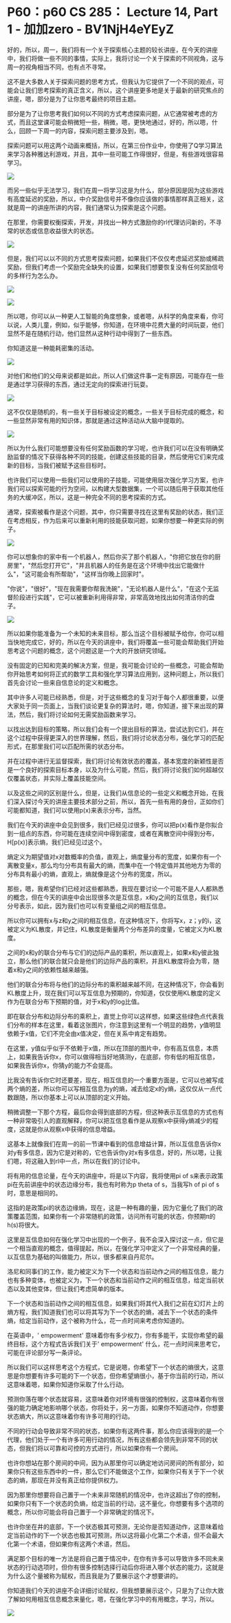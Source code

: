# P60：p60 CS 285： Lecture 14, Part 1 - 加加zero - BV1NjH4eYEyZ

好的，所以，周一，我们将有一个关于探索核心主题的较长讲座，在今天的讲座中，我们将做一些不同的事情，实际上，我将讨论一个关于探索的不同视角，这与周一的视角相当不同，也有点不寻常。

这不是大多数人关于探索问题的思考方式，但我认为它提供了一个不同的观点，可能会让我们思考探索的真正含义，所以，这个讲座更多地是关于最新的研究焦点的讲座，嗯，部分是为了让你思考最终的项目主题。

部分是为了让你思考我们如何以不同的方式考虑探索问题，从它通常被考虑的方式，而且这堂课可能会稍微短一些，稍微，嗯，更快地通过，好的，所以嗯，什么，回顾一下周一的内容，探索问题主要涉及到，嗯。

探索问题可以用这两个动画来概括，所以，在第三份作业中，你使用了Q学习算法来学习各种雅达利游戏，并且，其中一些可能工作得很好，但是，有些游戏很容易学习。



![](img/d4934a1db92b0022b8af384e5edf5296_1.png)

而另一些似乎无法学习，我们在周一将学习这是为什么，部分原因是因为这些游戏有高度延迟的奖励，所以，中介奖励信号并不像你应该做的事情那样真正相关，这就是周一的讲座所讲的内容，我们通常认为探索是这个问题。

在那里，你需要权衡探索，开发，并找出一种方式激励你的rl代理访问新的，不寻常的状态或信息收益很大的状态。



![](img/d4934a1db92b0022b8af384e5edf5296_3.png)

但是，我们可以以不同的方式思考探索问题，如果我们不仅仅考虑延迟奖励或稀疏奖励，但我们考虑一个奖励完全缺失的设置，如果我们想要恢复没有任何奖励信号的多样行为怎么办。



![](img/d4934a1db92b0022b8af384e5edf5296_5.png)

![](img/d4934a1db92b0022b8af384e5edf5296_6.png)

所以嗯，你可以从一种更人工智能的角度想象，或者嗯，从科学的角度来看，你可以说，人类儿童，例如，似乎能够，你知道，在环境中花费大量的时间玩耍，他们显然不是在随机行动，他们显然从这种行动中得到了一些东西。

你知道这是一种能耗密集的活动。

![](img/d4934a1db92b0022b8af384e5edf5296_8.png)

对他们和他们的父母来说都是如此，所以人们做这件事一定有原因，可能存在一些是通过学习获得的东西，通过无定向的探索进行玩耍。



![](img/d4934a1db92b0022b8af384e5edf5296_10.png)

这不仅仅是随机的，有一些关于目标被设定的概念，一些关于目标完成的概念，和一些显然非常有用的知识体，那就是通过这种活动从大脑中提取的。



![](img/d4934a1db92b0022b8af384e5edf5296_12.png)

所以为什么我们可能想要没有任何奖励函数的学习呢，也许我们可以在没有明确奖励监督的情况下获得各种不同的技能，创建这些技能的目录，然后使用它们来完成新的目标，当我们被赋予这些目标时。

也许我们可以使用一些我们可以使用的子技能，可能使用层次强化学习方案，也许我们可以探索可能的行为空间，以构建大型数据集，一个可以随后用于获取其他任务的大缓冲区，所以，这是一种完全不同的思考探索的方式。

通常，探索被看作是这个问题，其中，你只需要寻找在这里有奖励的状态，我们正在考虑相反，作为后来可以重新利用的技能获取问题，如果你想要一种更实际的例子。



![](img/d4934a1db92b0022b8af384e5edf5296_14.png)

你可以想象你的家中有一个机器人，然后你买了那个机器人，"你把它放在你的厨房里"，"然后您打开它"，"并且机器人的任务是在这个环境中找出它能做什么"，"这可能会有所帮助"，"这样当你晚上回家时"。

"你说"，"很好"，"现在我需要你帮我洗碗"，"无论机器人是什么"，"在这个无监督阶段进行实践"，它可以被重新利用得非常，非常高效地找出如何清洁你的盘子。



![](img/d4934a1db92b0022b8af384e5edf5296_16.png)

所以如果你能准备为一个未知的未来目标，那么当这个目标被赋予给你，你可以相当快地完成它，好的，所以在今天的讲座中，我们将覆盖一些可能会帮助我们开始思考这个问题的概念，这个问题这是一个大的开放研究领域。

没有固定的已知和完美的解决方案，但是，我可能会讨论的一些概念，可能会帮助你开始思考如何将正式的数学工具和强化学习算法应用到，这种问题上，所以我们首先会讨论一些来自信息论的定义和概念。

其中许多人可能已经熟悉，但是，对于这些概念的复习对于每个人都很重要，以便大家处于同一页面上，当我们谈论更复杂的算法时，嗯，你知道，接下来出现的算法，然后，我们将讨论如何无需奖励函数来学习。

以找出达到目标的策略，所以我们会有一个提出目标的算法，尝试达到它们，并在这个过程中获得更深入的世界理解，然后，我们将讨论状态分布，强化学习的匹配形式，在那里我们可以匹配所需的状态分布。

并在过程中进行无监督探索，我们将讨论有效状态的覆盖，基本宽度的新颖性是否是一个良好的探索目标本身，以及为什么可能，然后，我们将讨论我们如何超越仅仅覆盖状态，并实际上覆盖技能空间。

以及这些之间的区别是什么，但是，让我们从信息论的一些定义和概念开始，在我们深入探讨今天的讲座主要技术部分之前，所以，首先一些有用的身份，正如你们可能都知道，我们可以使用p(x)来表示分布，当然。

我们在今天的讲座中会见到很多，我们已经见过很多，你可以把p(x)看作是你拟合到一组点的东西，你可能在连续空间中得到密度，或者在离散空间中得到分布，H[p(x)]表示熵，我们已经见过这个。

熵定义为期望值对x对数概率的负值，直观上，熵度量分布的宽度，如果你有一个离散变量x，那么均匀分布具有最大的熵，而集中在一个特定值并其他地方为零的分布具有最小的熵，直观上，熵就像是这个分布的宽度，所以。

那些，嗯，我希望你们已经对这些都熟悉，我现在要讨论一个可能不是人人都熟悉的概念，但在今天的讲座中会出现很多次是互信息，x和y之间的互信息，我们以分号表示，如此，因为我们也可以有变量组之间的相互信息。

所以你可以拥有x与z和y之间的相互信息，在这种情况下，你将写x，z；y的i，这被定义为KL散度，并记住，KL散度是衡量两个分布差异的度量，它被定义为KL散度。

之间的x和y的联合分布与它们的边际产品的乘积，所以直观上，如果x和y彼此独立，那么他们的联合就只会是他们的边际产品的乘积，并且KL散度将会为零，随着x和y之间的依赖性越来越强。

他们的联合分布将与他们的边际分布的乘积越来越不同，在这种情况下，你会看到KL散度上升，现在我们可以写互信息为预期的，你知道，仅仅使用KL散度的定义作为在联合分布下预期的值，对于x和y的log比值。

即在联合分布和边际分布的乘积上，直觉上你可以这样想，如果这些绿色点代表我们分布的样本在这里，看着这张图片，你注意到这里有一个明显的趋势，y值明显依赖于x值，它们不完全由x值决定，但在关系中肯定有趋势。

在这里，y值似乎似乎不依赖于x值，所以在顶部的图片中，你有高互信息，本质上，如果我告诉你x，你可以做得相当好地猜测y，在底部，你有低的相互信息，如果我告诉你x，你猜y的能力不会提高。

比我没有告诉你它时还要差，现在，相互信息的一个重要方面是，它可以也被写成两个熵的差，所以你可以写相互信息为y的熵，减去给定x的y熵，这仅仅从一点代数跟随，所以你基本上可以从顶部的定义开始。

稍微调整一下那个方程，最后你会得到底部的方程，但这种表示互信息的方式也有一种非常吸引人的直观解释，你可以把互信息看作是从观察x中获得y熵减少的程度，这就是你从观察x中获得的信息增益。

这基本上就像我们在周一的前一节课中看到的信息增益计算，所以互信息告诉你x对y有多信息，因为它是对称的，它也告诉你y对x有多信息，好的，所以嗯，让我们嗯，将这融入到rl中一点，所以在我们的讨论中。

将有用的信息论量，在今天的讲座中，将是以下内容，我将使用pi of s来表示政策pi在先前讲座中的状态边缘分布，我也有时称为p theta of s，当我写h of pi of s时，意思是相同的。

这指的是政策pi的状态边缘熵，现在，这是一种有趣的量，因为它量化了我们的政策覆盖范围，如果你有一个非常随机的政策，访问所有可能的状态，你预期π的h(s)将很大。

这里是互信息如何在强化学习中出现的一个例子，我不会深入探讨这一点，但它是一个相当直观的概念，值得提起，所以，在强化学习中定义了一个非常经典的量，以互信息为基础的叫做能力，所以，很多都来自丹尼尔。

洛尼和同事们的工作，能力被定义为下一个状态和当前动作之间的相互信息，能力也有多种变体，也被定义为，下一个状态和当前动作之间的相互信息，给定当前状态以及其他变体，但让我们考虑简单的版本。

下一个状态和当前动作之间的相互信息，如果我们将其代入我们之前在幻灯片上的熵方程，我们知道我们也可以将其写为下一个状态的熵，减去下一个状态的条件熵，给定当前动作，这个被称为什么，花一点时间来考虑你知道的。

在英语中，' empowerment' 意味着你有多少权力，你有多能干，实现你希望的最终目标，这个方程式告诉我们关于' empowerment' 什么，花一点时间来思考它，可能在评论部分写一条评论。

所以我们可以这样思考这个方程式，它是说嗯，你希望下一个状态的熵很大，这意思是你想要有许多可能的下一个状态，但你希望熵很小，基于你当前的行动，所以这意味着嗯，如果你知道你采取了什么行动。

预测你落在哪个状态就容易，这意味着你对环境有很强的控制权，这意味着你有很强的能力确定地影响哪个状态，你将处于，另一方面，如果你不知道动作，你想要状态熵大，所以这意味着你有许多可用的行动。

不同的行动会导致非常不同的状态，如果你有这两件事，那么你应该得到的是一个代理，他们处于一个有许多可用行动的情况，所有这些都会领先到非常不同的状态，但我们将以可靠和可控的方式进行，所以如果你有一个房间。

也许你想站在那个房间的中间，因为从那里你可以确定地访问房间的所有部分，如果你只有这些东西中的一件，那么它们不能做这个工作，如果你只有关于下一个状态的熵，那现在并没有真正给你提供权力。

因为那里你想要将自己置于一个未来非常随机的情况中，也许这超出了你的控制，如果你只有下一个状态的负熵，给定当前的行动，这不量化，你想要有多个选项的概念，所以你可能会将自己置于一个非常确定的情况下。

也许你坐在井的底部，下一个状态极其可预测，无论你是否知道动作，这意味着给定当前动作的下一个状态也极其可预测，所以这将最小化第二个术语，但不会最大化第一个术语，但如果你有这两个术语，然后。

满足那个目标的唯一方法是将自己置于情况中，在你有许多可以导致许多不同未来状态的行动选项时，但你有很多控制选择行动后你将进入哪个状态的能力，这就是为什么这个量被称为赋权，而且我是为了要展示这个才想要讲的。

你知道我们今天的讲座不会详细讨论赋权，但我想要展示这个，只是为了让你大致了解如何用相互信息概念来量化，嗯，在强化学习中的有用概念，学习，所以。



![](img/d4934a1db92b0022b8af384e5edf5296_18.png)
